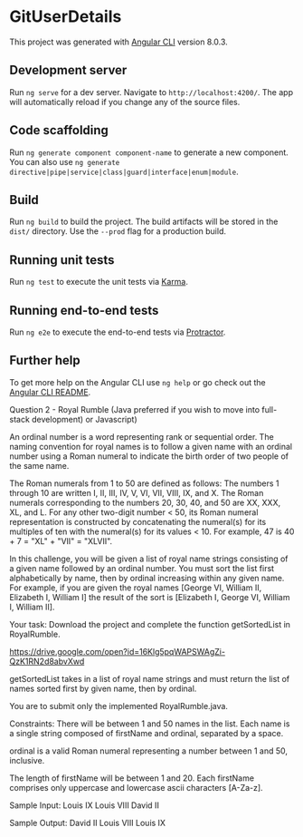 # GitUserDetails

This project was generated with [Angular CLI](https://github.com/angular/angular-cli) version 8.0.3.

## Development server

Run `ng serve` for a dev server. Navigate to `http://localhost:4200/`. The app will automatically reload if you change any of the source files.

## Code scaffolding

Run `ng generate component component-name` to generate a new component. You can also use `ng generate directive|pipe|service|class|guard|interface|enum|module`.

## Build

Run `ng build` to build the project. The build artifacts will be stored in the `dist/` directory. Use the `--prod` flag for a production build.

## Running unit tests

Run `ng test` to execute the unit tests via [Karma](https://karma-runner.github.io).

## Running end-to-end tests

Run `ng e2e` to execute the end-to-end tests via [Protractor](http://www.protractortest.org/).

## Further help

To get more help on the Angular CLI use `ng help` or go check out the [Angular CLI README](https://github.com/angular/angular-cli/blob/master/README.md).



Question 2 - Royal Rumble (Java preferred if you wish to move into full-stack development) or Javascript)

An ordinal number is a word representing rank or sequential order. The naming convention for royal names is to follow a given name with an ordinal number using a Roman numeral to indicate the birth order of two people of the same name.

The Roman numerals from 1 to 50 are defined as follows: The numbers 1 through 10 are written I, II, III, IV, V, VI, VII, VIII, IX, and X. The Roman numerals corresponding to the numbers 20, 30, 40, and 50 are XX, XXX, XL, and L. For any other two-digit number < 50, its Roman numeral representation is constructed by concatenating the numeral(s) for its multiples of ten with the numeral(s) for its values < 10. For example, 47 is 40 + 7 = "XL" + "VII" = "XLVII".

In this challenge, you will be given a list of royal name strings consisting of a given name followed by an ordinal number. You must sort the list first alphabetically by name, then by ordinal increasing within any given name.
For example, if you are given the royal names [George VI, William II, Elizabeth I, William I] the result of the sort is [Elizabeth I, George VI, William I, William II].


Your task:
Download the project and complete the function getSortedList in RoyalRumble.

https://drive.google.com/open?id=16Klg5pqWAPSWAgZi-QzK1RN2d8abvXwd

getSortedList takes in a list of royal name strings and must return the list of names sorted first by given name, then by ordinal.

You are to submit only the implemented RoyalRumble.java.

Constraints:
There will be between 1 and 50 names in the list.
Each name is a single string composed of firstName and ordinal, separated by a space.

ordinal is a valid Roman numeral representing a number between 1 and 50, inclusive.

The length of firstName will be between 1 and 20.
Each firstName comprises only uppercase and lowercase ascii characters [A-Za-z].

Sample Input:
Louis IX
Louis VIII
David II

Sample Output:
David II
Louis VIII
Louis IX
